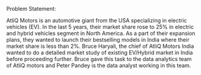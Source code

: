 Problem Statement:

AtliQ Motors is an automotive giant from the USA specializing in electric vehicles
(EV). In the last 5 years, their market share rose to 25% in electric and hybrid
vehicles segment in North America. As a part of their expansion plans, they wanted
to launch their bestselling models in India where their market share is less than 2%.
Bruce Haryali, the chief of AtliQ Motors India wanted to do a detailed market study
of existing EV/Hybrid market in India before proceeding further. Bruce gave this task
to the data analytics team of AtliQ motors and Peter Pandey is the data analyst
working in this team.
